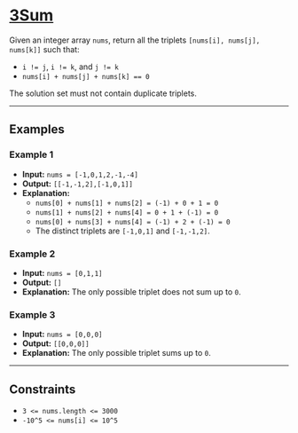 # [3Sum](https://leetcode.com/problems/3sum/description/)

Given an integer array `nums`, return all the triplets `[nums[i], nums[j], nums[k]]` such that:
- `i != j`, `i != k`, and `j != k`
- `nums[i] + nums[j] + nums[k] == 0`

The solution set must not contain duplicate triplets.

---

## Examples

### Example 1
- **Input:** `nums = [-1,0,1,2,-1,-4]`
- **Output:** `[[-1,-1,2],[-1,0,1]]`
- **Explanation:**
  - `nums[0] + nums[1] + nums[2] = (-1) + 0 + 1 = 0`
  - `nums[1] + nums[2] + nums[4] = 0 + 1 + (-1) = 0`
  - `nums[0] + nums[3] + nums[4] = (-1) + 2 + (-1) = 0`
  - The distinct triplets are `[-1,0,1]` and `[-1,-1,2]`.

### Example 2
- **Input:** `nums = [0,1,1]`
- **Output:** `[]`
- **Explanation:** The only possible triplet does not sum up to `0`.

### Example 3
- **Input:** `nums = [0,0,0]`
- **Output:** `[[0,0,0]]`
- **Explanation:** The only possible triplet sums up to `0`.

---

## Constraints
- `3 <= nums.length <= 3000`
- `-10^5 <= nums[i] <= 10^5`
